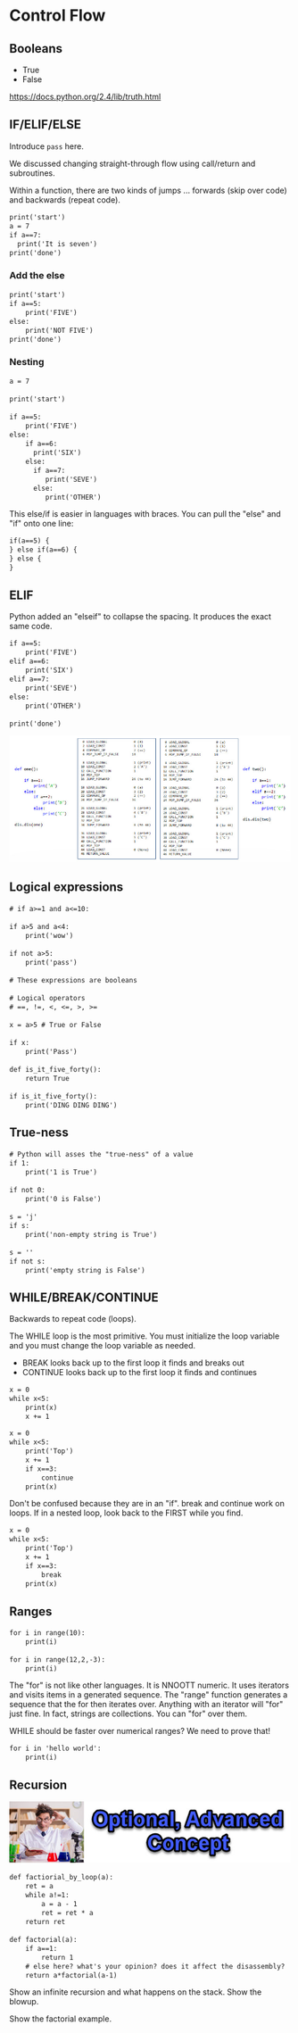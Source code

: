 # Control Flow

## Booleans
  - True
  - False
  
https://docs.python.org/2.4/lib/truth.html

## IF/ELIF/ELSE

Introduce `pass` here.

We discussed changing straight-through flow using call/return and subroutines.

Within a function, there are two kinds of jumps ... forwards (skip over code) and backwards (repeat code).

```
print('start')
a = 7
if a==7:
  print('It is seven')
print('done')
```

### Add the else

```
print('start')
if a==5:
    print('FIVE')
else:
    print('NOT FIVE')
print('done')
```

### Nesting

```
a = 7

print('start')

if a==5:
    print('FIVE')
else:
    if a==6:
      print('SIX')
    else:
      if a==7:
         print('SEVE')
      else:
         print('OTHER')
```

This else/if is easier in languages with braces. You can pull the "else" and "if" onto one line:

```
if(a==5) {
} else if(a==6) { 
} else {
}
```

## ELIF

Python added an "elseif" to collapse the spacing. It produces the exact same code.

```
if a==5:
    print('FIVE')
elif a==6:
    print('SIX')
elif a==7:
    print('SEVE')
else:
    print('OTHER')
    
print('done')

```

![](elif.jpg)

## Logical expressions

```        
# if a>=1 and a<=10:

if a>5 and a<4:
    print('wow')
    
if not a>5:
    print('pass')
    
# These expressions are booleans

# Logical operators
# ==, !=, <, <=, >, >=

x = a>5 # True or False

if x:
    print('Pass')

def is_it_five_forty():
    return True    
    
if is_it_five_forty():
    print('DING DING DING')
```

## True-ness

```
# Python will asses the "true-ness" of a value
if 1:
    print('1 is True')

if not 0:
    print('0 is False')
  
s = 'j'  
if s:
    print('non-empty string is True')
    
s = ''
if not s:
    print('empty string is False')
```

## WHILE/BREAK/CONTINUE

Backwards to repeat code (loops).

The WHILE loop is the most primitive. You must initialize the loop variable
and you must change the loop variable as needed.

  - BREAK looks back up to the first loop it finds and breaks out
  - CONTINUE looks back up to the first loop it finds and continues

```
x = 0
while x<5:
    print(x)
    x += 1
```

```
x = 0
while x<5:
    print('Top')
    x += 1
    if x==3:
        continue
    print(x)
```

Don't be confused because they are in an "if". break and continue work on loops. If in a nested
loop, look back to the FIRST while you find.

```
x = 0
while x<5:
    print('Top')
    x += 1
    if x==3:
        break
    print(x)
```

## Ranges

```
for i in range(10):
    print(i)

for i in range(12,2,-3):
    print(i)
```

The "for" is not like other languages. It is NNOOTT numeric. It uses iterators and visits items in
a generated sequence. The "range" function generates a sequence that the
for then iterates over. Anything with an iterator will "for" just fine. In fact,
strings are collections. You can "for" over them.

WHILE should be faster over numerical ranges? We need to prove that!
   
``` 
for i in 'hello world':
    print(i)
```

## Recursion

![](optional.jpg)

```
def factiorial_by_loop(a):
    ret = a
    while a!=1:
        a = a - 1
        ret = ret * a
    return ret
    
def factorial(a):
    if a==1:
        return 1
    # else here? what's your opinion? does it affect the disassembly?
    return a*factorial(a-1)
```

Show an infinite recursion and what happens on the stack. Show the blowup.

Show the factorial example.